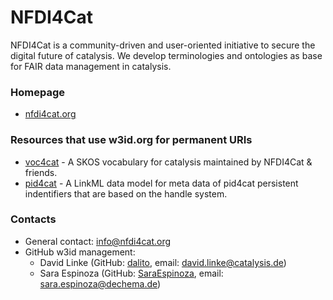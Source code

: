 NFDI4Cat
========

NFDI4Cat is a community-driven and user-oriented initiative to secure the digital future of catalysis.
We develop terminologies and ontologies as base for FAIR data management in catalysis.

### Homepage

* [nfdi4cat.org](https://nfdi4cat.org/)

### Resources that use w3id.org for permanent URIs

* [voc4cat](https://github.com/nfdi4cat/voc4cat) - A SKOS vocabulary for catalysis maintained by NFDI4Cat & friends.
* [pid4cat](https://github.com/nfdi4cat/pid4cat-model) - A LinkML data model for meta data of pid4cat persistent indentifiers that are based on the handle system.

### Contacts

* General contact: [info@nfdi4cat.org](mailto:info@nfdi4cat.org)
* GitHub w3id management:
  * David Linke (GitHub: [dalito](https://github.com/dalito), email: <david.linke@catalysis.de>)
  * Sara Espinoza (GitHub: [SaraEspinoza](https://github.com/SaraEspinoza), email: <sara.espinoza@dechema.de>)
